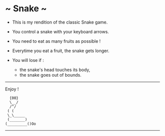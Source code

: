 # ~ Snake ~

* This is my rendition of the classic Snake game.

* You control a snake with your keyboard arrows.

* You need to eat as many fruits as possible !

* Everytime you eat a fruit, the snake gets longer.

* You will lose if :
  - the snake's head touches its body,
  - the snake goes out of bounds.
___
Enjoy !

      {00}
      \__/
      /^/
     ( (
     \_\_____
     (_______)
    (_________()Oo
___